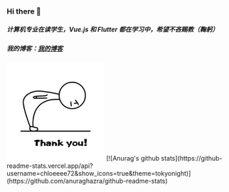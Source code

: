 ### Hi there 👋
##### 计算机专业在读学生，Vue.js 和 Flutter 都在学习中，希望不吝赐教（鞠躬）

##### 我的博客：[我的博客](https://guagua.netlify.app/)
<img src="https://github.com/chloeeee72/chloeeee72/blob/master/jugong.gif_jpg" alt="" title="" width="220" height="220" />
[![Anurag's github stats](https://github-readme-stats.vercel.app/api?username=chloeeee72&show_icons=true&theme=tokyonight)](https://github.com/anuraghazra/github-readme-stats)

<!--
**chloeeee72/chloeeee72** is a ✨ _special_ ✨ repository because its `README.md` (this file) appears on your GitHub profile.

Here are some ideas to get you started:

- 🔭 I’m currently working on ...
- 🌱 I’m currently learning ...
- 👯 I’m looking to collaborate on ...
- 🤔 I’m looking for help with ...
- 💬 Ask me about ...
- 📫 How to reach me: ...
- 😄 Pronouns: ...
- ⚡ Fun fact: ...
-->
